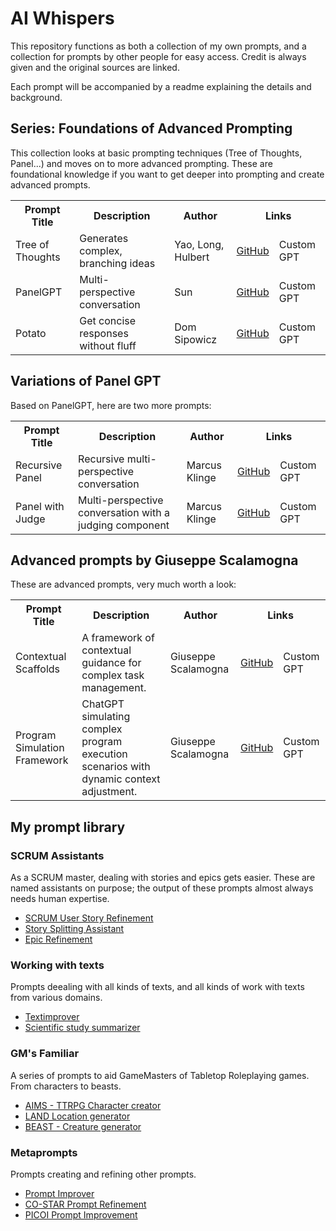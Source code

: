 # AI Whispers
This repository functions as both a collection of my own prompts, and a collection for prompts by other people for easy access.
Credit is always given and the original sources are linked.

Each prompt will be accompanied by a readme explaining the details and background.

## Series: Foundations of Advanced Prompting
This collection looks at basic prompting techniques (Tree of Thoughts, Panel...) and moves on to more advanced prompting.
These are foundational knowledge if you want to get deeper into prompting and create advanced prompts.

<table>
  <tr>
    <th>Prompt Title</th>
    <th>Description</th>
    <th>Author</th>
    <th colspan="2">Links</th>
  </tr>
  <tr>
    <td>Tree of Thoughts</td>
    <td>Generates complex, branching ideas</td>
    <td>Yao, Long, Hulbert</td>
    <td><a href="https://github.com/zielperson/AI-whispers/blob/master/TreeOfThought/readme.md">GitHub</a></td>
    <td>Custom GPT</td>
  </tr>
  <tr>
    <td>PanelGPT</td>
    <td>Multi-perspective conversation</td>
    <td>Sun</td>
    <td><a href="https://github.com/zielperson/AI-whispers/blob/master/PanelGPT%20recursive/readme.md">GitHub</a></td>
    <td>Custom GPT</td>
  </tr>
  <tr>
    <td>Potato</td>
    <td>Get concise responses without fluff</td>
    <td>Dom Sipowicz</td>
    <td><a href="https://github.com/zielperson/AI-whispers/blob/master/potato/readme.md">GitHub</a></td>
    <td>Custom GPT</td>
  </tr>
</table>



## Variations of Panel GPT
Based on PanelGPT, here are two more prompts:
<table>
  <tr>
    <th>Prompt Title</th>
    <th>Description</th>
    <th>Author</th>
    <th colspan="2">Links</th>
  </tr>
  <tr>
    <td>Recursive Panel</td>
    <td>Recursive multi-perspective conversation</td>
    <td>Marcus Klinge</td>
    <td><a href="https://github.com/zielperson/AI-whispers/blob/master/PanelGPT%20recursive/readme.md">GitHub</a></td>
    <td>Custom GPT</td>
  </tr>
  <tr>
    <td>Panel with Judge</td>
    <td>Multi-perspective conversation with a judging component</td>
    <td>Marcus Klinge</td>
    <td><a href="https://github.com/zielperson/AI-whispers/blob/master/PanelGPT%20recursive%20with%20Judge/readme.md">GitHub</a></td>
    <td>Custom GPT</td>
  </tr>
</table>


## Advanced prompts by Giuseppe Scalamogna
These are advanced prompts, very much worth a look:

<table>
  <tr>
    <th>Prompt Title</th>
    <th>Description</th>
    <th>Author</th>
    <th colspan="2">Links</th>
  </tr>
  <tr>
    <td>Contextual Scaffolds</td>
    <td>A framework of contextual guidance for complex task management.</td>
    <td>Giuseppe Scalamogna</td>
    <td><a href="https://github.com/zielperson/AI-whispers/blob/master/scaffolding/readme.md">GitHub</a></td>
    <td>Custom GPT</td>
  </tr>
  <tr>
    <td>Program Simulation Framework</td>
    <td>ChatGPT simulating complex program execution scenarios with dynamic context adjustment.</td>
    <td>Giuseppe Scalamogna</td>
    <td><a href="https://github.com/zielperson/AI-whispers/blob/master/program%20simulation%20framework.md">GitHub</a></td>
    <td>Custom GPT</td>
  </tr>
</table>

## My prompt library

### SCRUM Assistants
As a SCRUM master, dealing with stories and epics gets easier.
These are named assistants on purpose; the output of these prompts almost always needs human expertise.
* [SCRUM User Story Refinement](https://github.com/zielperson/AI-whispers/blob/master/SCRUM%20-%20Story%20Refinement/readme.md)
* [Story Splitting Assistant](https://github.com/zielperson/AI-whispers/blob/master/SCRUM%20-%20Story%20Splitting/Story%20Splitting.md)
* [Epic Refinement](https://github.com/zielperson/AI-whispers/blob/master/SCRUM%20-%20Epic%20refinement/readme.md)

### Working with texts
Prompts deealing with all kinds of texts, and all kinds of work with texts from various domains.

* [Textimprover](https://github.com/zielperson/AI-whispers/blob/master/TXT%20-%20Textimprover/readme.md)
* [Scientific study summarizer](https://github.com/zielperson/AI-whispers/blob/master/Scientific%20study%20summarizer/readme.md)

### GM's Familiar
A series of prompts to aid GameMasters of Tabletop Roleplaying games. From characters to beasts.
* [AIMS - TTRPG Character creator](https://github.com/zielperson/AI-whispers/blob/master/RPG%20-%20AIMS/readme.md)
* [LAND Location generator](https://github.com/zielperson/AI-whispers/blob/master/RPG%20-%20LAND/system.md)
* [BEAST - Creature generator](https://github.com/zielperson/AI-whispers/blob/master/RPG%20-%20BEAST/readme.md)

### Metaprompts
Prompts creating and refining other prompts.
* [Prompt Improver](https://github.com/zielperson/AI-whispers/blob/master/Prompt%20Improvement%20-%20My%20Improver/readme.md)
* [CO-STAR Prompt Refinement](https://github.com/zielperson/AI-whispers/blob/master/Prompt%20Improvement%20-%20COSTAR/readme.md)
* [PICOI Prompt Improvement](https://github.com/zielperson/AI-whispers/blob/master/Prompt%20Improvement%20-%20PICOI/readme.md)

